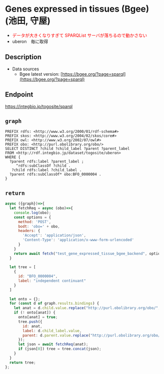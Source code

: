 # Genes expressed in tissues (Bgee) (池田, 守屋)

- <font style="color:red">データが大きくなりすぎて SPARQList サーバが落ちるので動かさない</font>
- uberon　毎に取得

## Description

- Data sources
    - Bgee latest version: [https://bgee.org/?page=sparql](https://bgee.org/?page=sparql)

## Endpoint

https://integbio.jp/togosite/sparql

## `graph`
```sparql
PREFIX rdfs: <http://www.w3.org/2000/01/rdf-schema#>
PREFIX skos: <http://www.w3.org/2004/02/skos/core#>
PREFIX owl: <http://www.w3.org/2002/07/owl#>
PREFIX obo: <http://purl.obolibrary.org/obo/>
SELECT DISTINCT ?child ?child_label ?parent ?parent_label
FROM <http://rdf.integbio.jp/dataset/togosite/uberon>
WHERE {
  ?parent rdfs:label ?parent_label ;
     ^rdfs:subClassOf ?child .
   ?child rdfs:label ?child_label .
  ?parent rdfs:subClassOf* obo:BFO_0000004 .
}
```

## `return`
```javascript
async ({graph})=>{
  let fetchReq = async (obo)=>{
    console.log(obo);
    const options = {
      method: 'POST',
      bodt: 'obo=' + obo,
      headers: {
        'Accept': 'application/json',
        'Content-Type': 'application/x-www-form-urlencoded'
      }
    }
    return await fetch("test_gene_expressed_tissue_bgee_backend", options).then(res=>res.json());
  }
  
  let tree = [
    {
      id: "BFO_0000004",
      label: "independent continuant"
    }
  ]
  
  let onto = {};
  for (const d of graph.results.bindings) {
    let anat = d.child.value.replace("http://purl.obolibrary.org/obo/", "");
    if (! onto[anat]) {
      onto[anat] = true;
      tree.push({
        id: anat,
        label: d.child_label.value,
        parent: d.parent.value.replace("http://purl.obolibrary.org/obo/", "")
      });
      let json = await fetchReq(anat);
      if (json[0]) tree = tree.concat(json);
    }
  }
  return tree;
};
```
